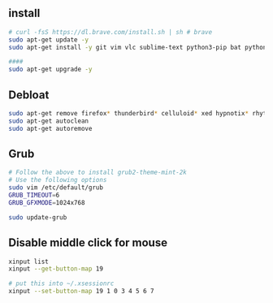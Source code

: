 ## install

```bash
# curl -fsS https://dl.brave.com/install.sh | sh # brave
sudo apt-get update -y
sudo apt-get install -y git vim vlc sublime-text python3-pip bat python3-venv terminator remmina grub2-theme-mint-2k

####
sudo apt-get upgrade -y
```

## Debloat

```bash
sudo apt-get remove firefox* thunderbird* celluloid* xed hypnotix* rhythmbox* xfce4-terminal
sudo apt-get autoclean
sudo apt-get autoremove
```

## Grub

```bash
# Follow the above to install grub2-theme-mint-2k
# Use the following options
sudo vim /etc/default/grub
GRUB_TIMEOUT=6
GRUB_GFXMODE=1024x768

sudo update-grub
```

## Disable middle click for mouse

```bash
xinput list
xinput --get-button-map 19

# put this into ~/.xsessionrc
xinput --set-button-map 19 1 0 3 4 5 6 7
```
